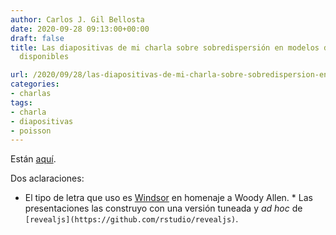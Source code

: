 ```yaml
---
author: Carlos J. Gil Bellosta
date: 2020-09-28 09:13:00+00:00
draft: false
title: Las diapositivas de mi charla sobre sobredispersión en modelos de Poisson,
  disponibles

url: /2020/09/28/las-diapositivas-de-mi-charla-sobre-sobredispersion-en-modelos-de-poisson-disponibles/
categories:
- charlas
tags:
- charla
- diapositivas
- poisson
---
```





Están [aquí](https://datanalytics.com/uploads/charla_r-es_202009_poisson.html#/).







Dos aclaraciones:





  * El tipo de letra que uso es [Windsor](https://en.wikipedia.org/wiki/Windsor_(typeface)) en homenaje a Woody Allen.  * Las presentaciones las construyo con una versión tuneada y _ad hoc_ de `[revealjs](https://github.com/rstudio/revealjs)`.

